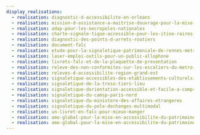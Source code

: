 ```yaml
---
display_realisations:
  - realisation: diagnostic-d-accessibilite-en-orleans
  - realisation: mission-d-assistance-a-maitrise-douvrage-pour-la-mise-en-accessibilite-d-erp
  - realisation: adap-pour-les-necropoles-nationales
  - realisation: charte-signale-tique-accessible-pour-les-itine-raires-velo
  - realisation: diagnostic-des-points-d-arrets-routiers
  - realisation: document-falc
  - realisation: etude-pour-la-signaletique-patrimoniale-de-rennes-metropole
  - realisation: laser-emploi-outils-pour-un-public-allophone
  - realisation: livrets-falc-et-de-la-plaquette-de-presentation
  - realisation: releve-des-non-conformites-sur-les-escaliers-du-metro-lyonnais
  - realisation: releves-d-accessibilite-region-grand-est
  - realisation: signaletique-accessibles-des-etablissements-culturels-de-clichy
  - realisation: signaletique-de-la-treso-tiers-lieu
  - realisation: signaletique-dorientation-accessible-et-facile-a-comprendre
  - realisation: signaletique-du-camsp-paris-nord
  - realisation: signaletique-du-ministere-des-affaires-etrangeres
  - realisation: signaletique-du-pole-dechanges-multimodal
  - realisation: un-livret-en-falc-pour-mieux-manger
  - realisation: amo-global-pour-la-mise-en-accessibilite-du-patrimoine
  - realisation: amo-global-pour-la-mise-en-accessibilite-du-patrimoine
---
```

